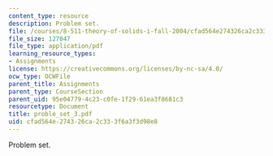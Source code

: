 ```yaml
---
content_type: resource
description: Problem set.
file: /courses/8-511-theory-of-solids-i-fall-2004/cfad564e274326ca2c333f6a3f3d98e8_proble_set_3.pdf
file_size: 127047
file_type: application/pdf
learning_resource_types:
- Assignments
license: https://creativecommons.org/licenses/by-nc-sa/4.0/
ocw_type: OCWFile
parent_title: Assignments
parent_type: CourseSection
parent_uid: 95e04779-4c23-c0fe-1f29-61ea3f8681c3
resourcetype: Document
title: proble_set_3.pdf
uid: cfad564e-2743-26ca-2c33-3f6a3f3d98e8
---
```

Problem set.